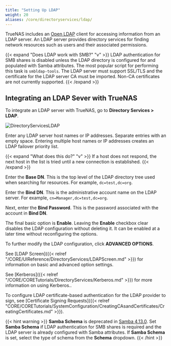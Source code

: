 ```yaml
---
title: "Setting Up LDAP"
weight: 20
aliases: /core/directoryservices/ldap/
---
```

 

TrueNAS includes an [Open LDAP](https://www.openldap.org/) client for accessing information from an LDAP server. An LDAP server provides directory services for finding network resources such as users and their associated permissions.

{{< expand "Does LDAP work with SMB?" "v" >}}
LDAP authentication for SMB shares is disabled unless the LDAP directory is configured for and populated with Samba attributes.
The most popular script for performing this task is `smbldap-tools`.
The LDAP server must support SSL/TLS and the certificate for the LDAP server CA must be imported.
Non-CA certificates are not currently supported.
{{< /expand >}}

## Integrating an LDAP Sever with TrueNAS

To integrate an LDAP server with TrueNAS, go to **Directory Services > LDAP**.

![DirectoryServicesLDAP](/images/CORE/12.0/DirectoryServicesLDAP.png "LDAP Options")

Enter any LDAP server host names or IP addresses.
Separate entries with an empty space.
Entering multiple host names or IP addresses creates an LDAP failover priority list.

{{< expand "What does this do?" "v" >}}
If a host does not respond, the next host in the list is tried until a new connection is established.
{{< /expand >}}

Enter the **Base DN**.
This is the top level of the LDAP directory tree used when searching for resources.
For example, `dc=test,dc=org`.

Enter the **Bind DN**.
This is the administrative account name on the LDAP server.
For example, `cn=Manager,dc=test,dc=org`.

Next, enter the **Bind Password**.
This is the password associated with the account in **Bind DN**.

The final basic option is **Enable**.
Leaving the **Enable** checkbox clear disables the LDAP configuration without deleting it.
It can be enabled at a later time without reconfiguring the options.

To further modify the LDAP configuration, click **ADVANCED OPTIONS**.

See [LDAP Screen]({{< relref "/CORE/UIReference/DirectoryServices/LDAPScreen.md" >}}) for information on basic and advanced option settings.

See [Kerberos]({{< relref "/CORE/CORETutorials/DirectoryServices/Kerberos.md" >}}) for more information on using Kerberos..

To configure LDAP certificate-based authentication for the LDAP provider to sign, see [Certificate Signing Requests]({{< relref "CORE/CORETutorials/SystemConfiguration/CreatingCAsandCertificates/CreatingCertificates.md" >}}).

{{< hint warning >}}
**Samba Schema** is deprecated in [Samba 4.13.0](https://www.samba.org/samba/history/samba-4.13.0.html).
Set **Samba Schema** if LDAP authentication for SMB shares is required and the LDAP server is already configured with Samba attributes.
If **Samba Schema** is set, select the type of schema from the **Schema** dropdown.
{{< /hint >}}

